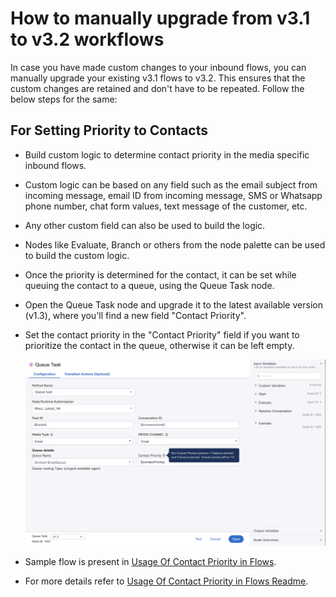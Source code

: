 
# How to manually upgrade from v3.1 to v3.2 workflows

In case you have made custom changes to your inbound flows, you can manually upgrade your existing v3.1 flows to v3.2. This ensures that the custom changes are retained and don't have to be repeated. Follow the below steps for the same:

## For Setting Priority to Contacts
- Build custom logic to determine contact priority in the media specific inbound flows.
- Custom logic can be based on any field such as the email subject from incoming message, email ID from incoming message, SMS or Whatsapp phone number, chat form values, text message of the customer, etc.
- Any other custom field can also be used to build the logic. 
- Nodes like Evaluate, Branch or others from the node palette can be used to build the custom logic.
- Once the priority is determined for the contact, it can be set while queuing the contact to a queue, using the Queue Task node.
- Open the Queue Task node and upgrade it to the latest available version (v1.3), where you'll find a new field "Contact Priority".
- Set the contact priority in the "Contact Priority" field if you want to prioritize the contact in the queue, otherwise it can be left empty.

  ![SetContactPriority](v3.3/images/SetContactPriority.png)

- Sample flow is present in [Usage Of Contact Priority in Flows](v3.2/Sample/Usage%20of%20Contact%20Priority%20In%20Flows/).
- For more details refer to [Usage Of Contact Priority in Flows Readme](v3.2/Sample/Usage%20of%20Contact%20Priority%20In%20Flows/README.md).
